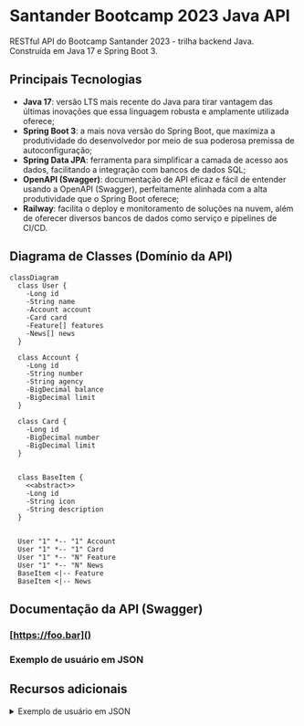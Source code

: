 # Santander Bootcamp 2023 Java API

RESTful API do Bootcamp Santander 2023 - trilha backend Java. Construída em Java 17 e Spring Boot 3.

## Principais Tecnologias
- **Java 17**: versão LTS mais recente do Java para tirar vantagem das últimas inovações que essa linguagem robusta e amplamente utilizada oferece;
- **Spring Boot 3**: a mais nova versão do Spring Boot, que maximiza a produtividade do desenvolvedor por meio de sua poderosa premissa de autoconfiguração;
- **Spring Data JPA**: ferramenta para simplificar a camada de acesso aos dados, facilitando a integração com bancos de dados SQL;
- **OpenAPI (Swagger)**: documentação de API eficaz e fácil de entender usando a OpenAPI (Swagger), perfeitamente alinhada com a alta produtividade que o Spring Boot oferece;
- **Railway**: facilita o deploy e monitoramento de soluções na nuvem, além de oferecer diversos bancos de dados como serviço e pipelines de CI/CD.

## Diagrama de Classes (Domínio da API)

```mermaid
classDiagram
  class User {
    -Long id
    -String name
    -Account account
    -Card card
    -Feature[] features
    -News[] news
  }

  class Account {
    -Long id
    -String number
    -String agency
    -BigDecimal balance
    -BigDecimal limit
  }

  class Card {
    -Long id
    -BigDecimal number
    -BigDecimal limit
  }

  
  class BaseItem {
    <<abstract>>
    -Long id    
    -String icon
    -String description
  }


  User "1" *-- "1" Account
  User "1" *-- "1" Card
  User "1" *-- "N" Feature
  User "1" *-- "N" News
  BaseItem <|-- Feature
  BaseItem <|-- News
```

## Documentação da API (Swagger)

### [https://foo.bar]()

### Exemplo de usuário em JSON

## Recursos adicionais
<details>
<summary>Exemplo de usuário em JSON</summary>
<br>
<code>{
  "name": "Fulanito Chaves",
  "account": {
    "number": "01.097954-4",
    "agency": "2030",
    "balance": 624.12,
    "limit": 1000.00
  },
  "card": {
    "number": "xxxx xxxx xxxx 1111",
    "limit": 2000.00
  },
  "features": [
    {
      "icon": "https://digitalinnovationone.github.io/santander-dev-week-2023-api/icons/pix.svg",
      "description": "PIX"
    },
    {
      "icon": "https://digitalinnovationone.github.io/santander-dev-week-2023-api/icons/pay.svg",
      "description": "Pagar"
    },
    {
      "icon": "https://digitalinnovationone.github.io/santander-dev-week-2023-api/icons/transfer.svg",
      "description": "Transferir"
    },
    {
      "icon": "https://digitalinnovationone.github.io/santander-dev-week-2023-api/icons/account.svg",
      "description": "Conta Corrente"
    },
    {
      "icon": "https://digitalinnovationone.github.io/santander-dev-week-2023-api/icons/cards.svg",
      "description": "Cartões"
    }
  ],
  "news": [
    {
      "icon": "https://digitalinnovationone.github.io/santander-dev-week-2023-api/icons/insurance.svg",
      "description": "Santander Seguro Casa, seu faz-tudo. Mais de 50 serviços pra você. Confira!"
    },
    {
      "icon": "https://digitalinnovationone.github.io/santander-dev-week-2023-api/icons/credit.svg",
      "description": "O Santander tem soluções de crédito sob medida pra você. Confira!"
    }
  ]
}</code>
</details>
